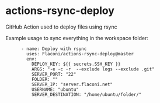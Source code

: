 # actions-rsync-deploy
GitHub Action used to deploy files using rsync

Example usage to sync everything in the workspace folder:
```
      - name: Deploy with rsync
        uses: Flaconi/actions-rsync-deploy@master
        env:
          DEPLOY_KEY: ${{ secrets.SSH_KEY }}
          ARGS: "-e -c -r  --exclude logs --exclude .git"
          SERVER_PORT: "22"
          FOLDER: ""
          SERVER_IP: "server.flaconi.net"
          USERNAME: "ubuntu"
          SERVER_DESTINATION: "/home/ubuntu/folder/"
```